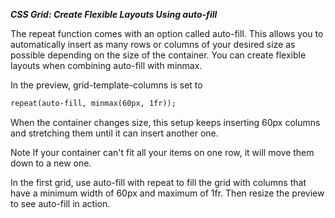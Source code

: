 ***CSS Grid: Create Flexible Layouts Using auto-fill***

The repeat function comes with an option called auto-fill. This allows you to automatically insert as many rows or columns of your desired size as possible depending on the size of the container. You can create flexible layouts when combining auto-fill with minmax.

In the preview, grid-template-columns is set to

```html
repeat(auto-fill, minmax(60px, 1fr));
```

When the container changes size, this setup keeps inserting 60px columns and stretching them until it can insert another one.

Note
If your container can't fit all your items on one row, it will move them down to a new one.


In the first grid, use auto-fill with repeat to fill the grid with columns that have a minimum width of 60px and maximum of 1fr. Then resize the preview to see auto-fill in action.
